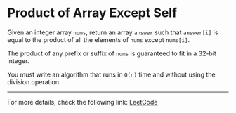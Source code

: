 <h1>Product of Array Except Self</h1>

<p>Given an integer array <code>nums</code>, return an array <code>answer</code> such that <code>answer[i]</code> is equal to the product of all the elements of <code>nums</code> except <code>nums[i]</code>.</p>

<p>The product of any prefix or suffix of <code>nums</code> is guaranteed to fit in a 32-bit integer.</p>

<p>You must write an algorithm that runs in <code>O(n)</code> time and without using the division operation.</p>


<hr>
<p>For more details, check the following link: <a href="https://leetcode.com/problems/product-of-array-except-self/">LeetCode</a></p>




